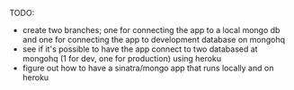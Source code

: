 TODO:

* create two branches; one for connecting the app to a local mongo db and one for connecting the app to development database on mongohq
* see if it's possible to have the app connect to two databased at mongohq (1 for dev, one for production) using heroku
* figure out how to have a sinatra/mongo app that runs locally and on heroku